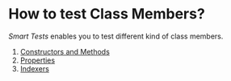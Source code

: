 # How to test Class Members?

*Smart Tests* enables you to test different kind of class members.

1. [Constructors and Methods](constructor_method.md)
1. [Properties](property.md)
1. [Indexers](indexer.md)
